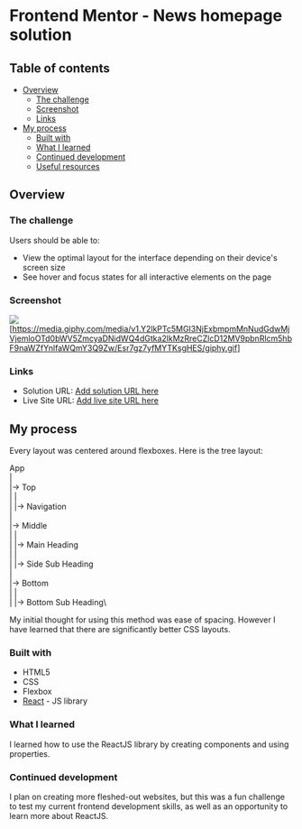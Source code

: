 # Frontend Mentor - News homepage solution

## Table of contents

- [Overview](#overview)
  - [The challenge](#the-challenge)
  - [Screenshot](#screenshot)
  - [Links](#links)
- [My process](#my-process)
  - [Built with](#built-with)
  - [What I learned](#what-i-learned)
  - [Continued development](#continued-development)
  - [Useful resources](#useful-resources)

## Overview

### The challenge

Users should be able to:

- View the optimal layout for the interface depending on their device's screen size
- See hover and focus states for all interactive elements on the page

### Screenshot

![](./screenshot.jpg)
[https://media.giphy.com/media/v1.Y2lkPTc5MGI3NjExbmpmMnNudGdwMjVjemloOTd0bWV5ZmcyaDNidWQ4dGtka2lkMzRreCZlcD12MV9pbnRlcm5hbF9naWZfYnlfaWQmY3Q9Zw/Esr7gz7yfMYTKsgHES/giphy.gif]

### Links

- Solution URL: [Add solution URL here](https://your-solution-url.com)
- Live Site URL: [Add live site URL here](https://your-live-site-url.com)

## My process
Every layout was centered around flexboxes. 
Here is the tree layout:

App\
|\
|-> Top\
| |\
| |-> Navigation\
|\
|-> Middle\
| |\
| |-> Main Heading\
| |\
| |-> Side Sub Heading\
|\
|-> Bottom\
| |\
| |-> Bottom Sub Heading\

My initial thought for using this method was ease of spacing.
However I have learned that there are significantly better
CSS layouts.

### Built with

- HTML5
- CSS
- Flexbox
- [React](https://reactjs.org/) - JS library

### What I learned

I learned how to use the ReactJS library by creating
components and using properties.

### Continued development

I plan on creating more fleshed-out websites, but this 
was a fun challenge to test my current frontend development
skills, as well as an opportunity to learn more about 
ReactJS.
